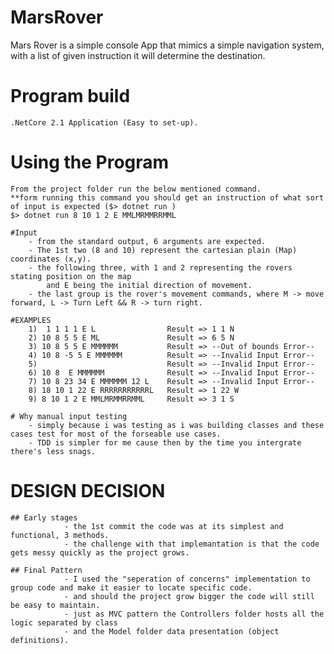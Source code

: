 # MarsRover
Mars Rover is a simple console App that mimics a simple navigation system, with a list of given instruction it will
determine the destination.

# Program build
    .NetCore 2.1 Application (Easy to set-up).

# Using the Program
    From the project folder run the below mentioned command.
    **form running this command you should get an instruction of what sort of input is expected ($> dotnet run )
    $> dotnet run 8 10 1 2 E MMLMRMMRRMML 

    #Input
        - from the standard output, 6 arguments are expected.
        - The 1st two (8 and 10) represent the cartesian plain (Map) coordinates (x,y).
        - the following three, with 1 and 2 representing the rovers stating position on the map
            and E being the initial direction of movement.
        - the last group is the rover's movement commands, where M -> move forward, L -> Turn Left && R -> turn right.
    
    #EXAMPLES
        1)  1 1 1 1 E L                Result => 1 1 N
        2) 10 8 5 5 E ML               Result => 6 5 N
        3) 10 8 5 5 E MMMMMM           Result => --Out of bounds Error--
        4) 10 8 -5 5 E MMMMMM          Result => --Invalid Input Error--
        5)                             Result => --Invalid Input Error--
        6) 10 8  E MMMMMM              Result => --Invalid Input Error--
        7) 10 8 23 34 E MMMMMM 12 L    Result => --Invalid Input Error--
        8) 18 10 1 22 E RRRRRRRRRRRL   Result => 1 22 W
        9) 8 10 1 2 E MMLMRMMRRMML     Result => 3 1 S

    # Why manual input testing
        - simply because i was testing as i was building classes and these cases test for most of the forseable use cases.
        - TDD is simpler for me cause then by the time you intergrate there's less snags.

# DESIGN DECISION
    ## Early stages 
                - the 1st commit the code was at its simplest and functional, 3 methods.
                - the challenge with that implemantation is that the code gets messy quickly as the project grows.
    
    ## Final Pattern
                - I used the "seperation of concerns" implementation to group code and make it easier to locate specific code.
                - and should the project grow bigger the code will still be easy to maintain.
                - just as MVC pattern the Controllers folder hosts all the logic separated by class
                - and the Model folder data presentation (object definitions).


